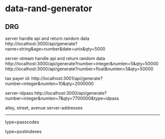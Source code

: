 # data-rand-generator

## DRG

server
 handle api and return random data
 http://localhost:3000/api/generate?name=string&age=number&date=unix&qty=5000

server-stream
 handle api and return random data
 http://localhost:3000/api/generate?number=integer&numlen=5&qty=50000
 http://localhost:3000/api/generate?number=float&numlen=5&qty=50000

 tax payer id:
 http://localhost:3001/api/generate?number=integer&numlen=10&qty=2000000

server-idpass
 http://localhost:3000/api/generate?number=integer&numlen=7&qty=7700000&type=idpass


 alley, street, avenue
 server-addresses

------------------
type=passcodes

type=postindexes